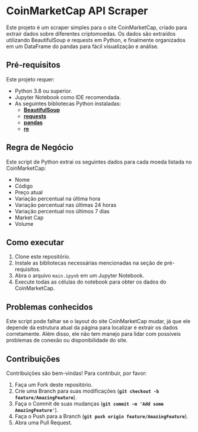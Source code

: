 
# **CoinMarketCap API Scraper**

Este projeto é um scraper simples para o site CoinMarketCap, criado para extrair dados sobre diferentes criptomoedas. Os dados são extraídos utilizando BeautifulSoup e requests em Python, e finalmente organizados em um DataFrame do pandas para fácil visualização e análise.

## **Pré-requisitos**

Este projeto requer:
- Python 3.8 ou superior.
- Jupyter Notebook como IDE recomendada.
- As seguintes bibliotecas Python instaladas:
  - **[BeautifulSoup](https://pypi.org/project/beautifulsoup4/)**
  - **[requests](https://pypi.org/project/requests/)**
  - **[pandas](https://pypi.org/project/pandas/)**
  - **[re](https://docs.python.org/3/library/re.html)**

## **Regra de Negócio**

Este script de Python extrai os seguintes dados para cada moeda listada no CoinMarketCap:

- Nome
- Código
- Preço atual
- Variação percentual na última hora
- Variação percentual nas últimas 24 horas
- Variação percentual nos últimos 7 dias
- Market Cap
- Volume

## **Como executar**

1. Clone este repositório.
2. Instale as bibliotecas necessárias mencionadas na seção de pré-requisitos.
3. Abra o arquivo `main.ipynb` em um Jupyter Notebook.
4. Execute todas as células do notebook para obter os dados do CoinMarketCap.

## **Problemas conhecidos**

Este script pode falhar se o layout do site CoinMarketCap mudar, já que ele depende da estrutura atual da página para localizar e extrair os dados corretamente. Além disso, ele não tem manejo para lidar com possíveis problemas de conexão ou disponibilidade do site.

## **Contribuições**

Contribuições são bem-vindas! Para contribuir, por favor:

1. Faça um Fork deste repositório.
2. Crie uma Branch para suas modificações (**`git checkout -b feature/AmazingFeature`**).
3. Faça o Commit de suas mudanças (**`git commit -m 'Add some AmazingFeature'`**).
4. Faça o Push para a Branch (**`git push origin feature/AmazingFeature`**).
5. Abra uma Pull Request.
